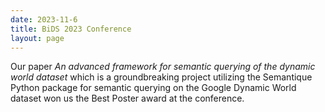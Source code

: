 ```yaml
---
date: 2023-11-6
title: BiDS 2023 Conference
layout: page
---
```

Our paper <em>An advanced framework for semantic querying of the dynamic world dataset</em> which is a groundbreaking project utilizing the Semantique Python package for semantic querying on the Google Dynamic World dataset won us the Best Poster award at the conference.
